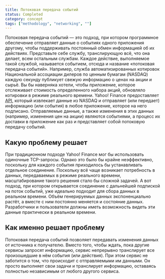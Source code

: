 ```yaml
---
title: Потоковая передача событий
status: Completed
category: concept
tags: ["methodology", "networking", ""]
---
```


Потоковая передача событий — это подход, при котором программное обеспечение отправляет данные о событиях одного приложения другому, чтобы поддерживать постоянный обмен информацией об их действиях.
Представьте себе службу, транслирующую всё, что она делает, всем остальным службам.
Каждое действие, выполняемое такой службой, называется событием, отсюда и название «потоковая передача событий».
Например, служба автоматизированных котировок Национальной ассоциации дилеров по ценным бумагам (NASDAQ) каждую секунду публикует свежую информацию о ценах на акции и сырьё.
Вы бы наверняка хотели, чтобы приложение, которое отслеживает стоимость определенного набора акций, обновляло котировки в режиме реального времени.
Yahoo! Finance предоставляет [API](/application-programming-interface/), который извлекает данные из NASDAQ и отправляет (или передает) информацию (или события) в любое приложение, которое на него подписано.
Отправляемые данные, а также изменения в этих данных (например, изменения цен на акции) являются событиями, а процесс их доставки в приложение как раз и представляет собой потоковую передачу событий.

## Какую проблему решает

При традиционном подходе Yahoo! Finance мог бы использовать одиночные TCP-запросы.
Однако это было бы крайне неэффективно, поскольку для каждого события приходилось бы устанавливать отдельное соединение.
Поскольку всё чаще возникает потребность в данных, передаваемых в режиме реального времени, масштабирование такого решения стало бы сложной задачей.
А вот подход, при котором открывается соединение с дальнейшей подпиской на поток событий, уже идеально подходит для сбора данных в реальном времени.
Объём генерируемых данных экспоненциально растёт, а вместе с ним постоянно меняется и состояние данных. Разработчики и пользователи должны иметь возможность видеть эти данные практически в реальном времени.

## Как именно решает проблему

Потоковая передача событий позволяет передавать изменения данных от источника к получателю.
Вместо того, чтобы ждать, пока другие сервисы запросят информацию, сервис непрерывно транслирует все произошедшие в нём события (или действия).
При этом сервис не заботится о том, что происходит с отправляемыми им данными.
Он просто выполняет свои задачи и транслирует информацию, оставаясь полностью независимым от любого другого сервиса.
